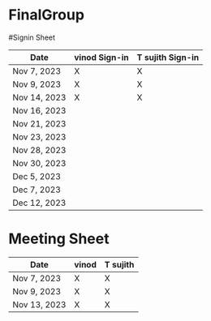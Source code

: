# FinalGroup

#Signin Sheet

| Date        | vinod Sign-in    | T sujith Sign-in |
|-------------|------------------|------------------|
| Nov 7, 2023 |      X           |       X          |
| Nov 9, 2023 |      X           |       X          |            
| Nov 14, 2023|      X           |       X          |
| Nov 16, 2023|                  |                  |
| Nov 21, 2023|                  |                  |
| Nov 23, 2023|                  |                  |
| Nov 28, 2023|                  |                  |
| Nov 30, 2023|                  |                  |
| Dec 5, 2023 |                  |                  |
| Dec 7, 2023 |                  |                  |
| Dec 12, 2023|                  |                  |





# Meeting Sheet


| Date        |     vinod        |     T sujith     |
|-------------|------------------|------------------|
| Nov 7, 2023 |       X          |       X          |
| Nov 9, 2023 |       X          |       X          |            
| Nov 13, 2023|       X          |       X          |



